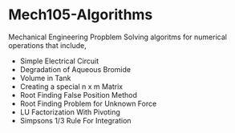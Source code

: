 # Mech105-Algorithms
Mechanical Engineering Propblem Solving algoritms for numerical operations that include,
* Simple Electrical Circuit
* Degradation of Aqueous Bromide
* Volume in Tank
* Creating a special n x m Matrix
* Root Finding False Position Method
* Root Finding Problem for Unknown Force
* LU Factorization With Pivoting 
* Simpsons 1/3 Rule For Integration
